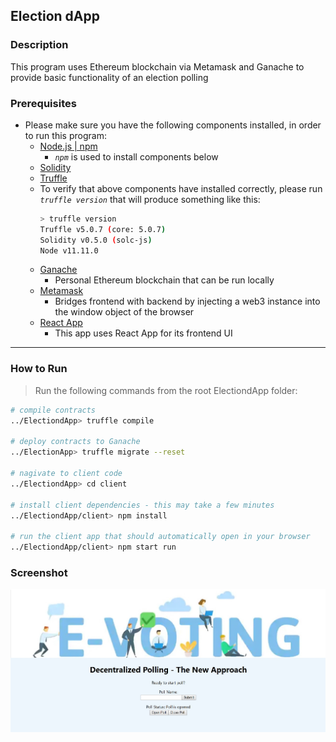## Election dApp

### Description
This program uses Ethereum blockchain via Metamask and Ganache to provide basic functionality of an election polling

### Prerequisites
* Please make sure you have the following components installed, in order to run this program:
    * [Node.js | npm](https://www.npmjs.com/get-npm)
        * *`npm`* is used to install components below
    * [Solidity](https://www.npmjs.com/package/solc)
    * [Truffle](https://www.npmjs.com/package/truffle)
    * To verify that above components have installed correctly, please run *`truffle version`* that will produce something like this:
      ```sh
      > truffle version
      Truffle v5.0.7 (core: 5.0.7)
      Solidity v0.5.0 (solc-js)
      Node v11.11.0
      ```
    * [Ganache](https://truffleframework.com/ganache)
      * Personal Ethereum blockchain that can be run locally
    * [Metamask](https://metamask.io/)
      * Bridges frontend with backend by injecting a web3 instance into the window object of the browser
    * [React App](https://reactjs.org/)
      * This app uses React App for its frontend UI

-------
### How to Run
> Run the following commands from the root ElectiondApp folder:
```sh
# compile contracts
../ElectiondApp> truffle compile

# deploy contracts to Ganache
../ElectionApp> truffle migrate --reset

# nagivate to client code
../ElectiondApp> cd client

# install client dependencies - this may take a few minutes
../ElectiondApp/client> npm install

# run the client app that should automatically open in your browser
../ElectiondApp/client> npm start run
```
### Screenshot
![Election dApp](/screenshot.jpg)
